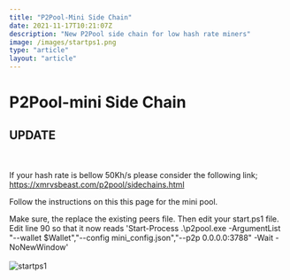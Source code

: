 ```yaml
---
title: "P2Pool-Mini Side Chain"
date: 2021-11-17T10:21:07Z
description: "New P2Pool side chain for low hash rate miners"
image: /images/startps1.png
type: "article"
layout: "article"
---
```


# P2Pool-mini Side Chain
## UPDATE
\
\
If your hash rate is bellow 50Kh/s please consider the following link; https://xmrvsbeast.com/p2pool/sidechains.html

Follow the instructions on this this page for the mini pool. 

Make sure, the replace the existing peers file. Then edit your start.ps1 file. Edit line 90  so that it now reads 'Start-Process .\p2pool.exe -ArgumentList "--wallet $Wallet","--config mini_config.json","--p2p 0.0.0.0:3788" -Wait -NoNewWindow'
\
\
![startps1](/images/startps1.png)
